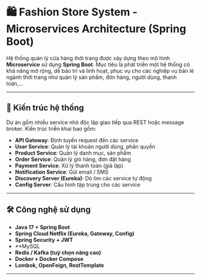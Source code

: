 # 🛍️ Fashion Store System - Microservices Architecture (Spring Boot)

Hệ thống quản lý cửa hàng thời trang được xây dựng theo mô hình **Microservice** sử dụng **Spring Boot**. Mục tiêu là phát triển một hệ thống có khả năng mở rộng, dễ bảo trì và linh hoạt, phục vụ cho các nghiệp vụ bán lẻ ngành thời trang như quản lý sản phẩm, đơn hàng, người dùng, thanh toán,...

---

## 🔧 Kiến trúc hệ thống

Dự án gồm nhiều service nhỏ độc lập giao tiếp qua REST hoặc message broker. Kiến trúc triển khai bao gồm:

- **API Gateway**: Định tuyến request đến các service
- **User Service**: Quản lý tài khoản người dùng, phân quyền
- **Product Service**: Quản lý danh mục, sản phẩm
- **Order Service**: Quản lý giỏ hàng, đơn đặt hàng
- **Payment Service**: Xử lý thanh toán (giả lập)
- **Notification Service**: Gửi email / SMS
- **Discovery Server (Eureka)**: Dò tìm các service tự động
- **Config Server**: Cấu hình tập trung cho các service

---

## 🛠️ Công nghệ sử dụng

- **Java 17 + Spring Boot**
- **Spring Cloud Netflix (Eureka, Gateway, Config)**
- **Spring Security + JWT**
- **MySQL
- **Redis / Kafka (tuỳ chọn nâng cao)**
- **Docker + Docker Compose**
- **Lombok, OpenFeign, RestTemplate**

---
